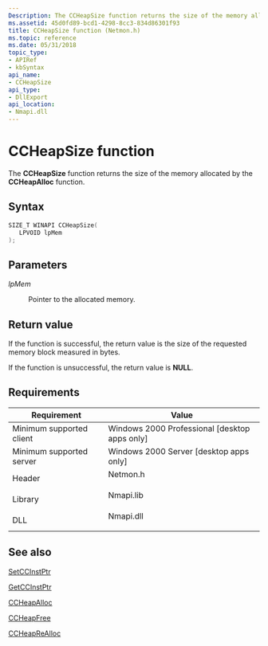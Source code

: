 ```yaml
---
Description: The CCHeapSize function returns the size of the memory allocated by the CCHeapAlloc function.
ms.assetid: 45d0fd89-bcd1-4298-8cc3-834d86301f93
title: CCHeapSize function (Netmon.h)
ms.topic: reference
ms.date: 05/31/2018
topic_type: 
- APIRef
- kbSyntax
api_name: 
- CCHeapSize
api_type: 
- DllExport
api_location: 
- Nmapi.dll
---
```


# CCHeapSize function

The **CCHeapSize** function returns the size of the memory allocated by the **CCHeapAlloc** function.

## Syntax


```C++
SIZE_T WINAPI CCHeapSize(
   LPVOID lpMem
);
```



## Parameters

<dl> <dt>

*lpMem* 
</dt> <dd>

Pointer to the allocated memory.

</dd> </dl>

## Return value

If the function is successful, the return value is the size of the requested memory block   measured in bytes.

If the function is unsuccessful, the return value is **NULL**.

## Requirements



| Requirement | Value |
|-------------------------------------|--------------------------------------------------------------------------------------|
| Minimum supported client<br/> | Windows 2000 Professional \[desktop apps only\]<br/>                           |
| Minimum supported server<br/> | Windows 2000 Server \[desktop apps only\]<br/>                                 |
| Header<br/>                   | <dl> <dt>Netmon.h</dt> </dl>  |
| Library<br/>                  | <dl> <dt>Nmapi.lib</dt> </dl> |
| DLL<br/>                      | <dl> <dt>Nmapi.dll</dt> </dl> |



## See also

<dl> <dt>

[SetCCInstPtr](setccinstptr.md)
</dt> <dt>

[GetCCInstPtr](getccinstptr.md)
</dt> <dt>

[CCHeapAlloc](ccheapalloc.md)
</dt> <dt>

[CCHeapFree](ccheapfree.md)
</dt> <dt>

[CCHeapReAlloc](ccheaprealloc.md)
</dt> </dl>

 

 





